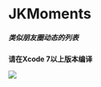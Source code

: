 # JKMoments
##### 类似朋友圈动态的列表
**请在Xcode 7以上版本编译**



![](https://raw.githubusercontent.com/UncleJoke/JKMoments/master/SimulatorScreenShot.png)